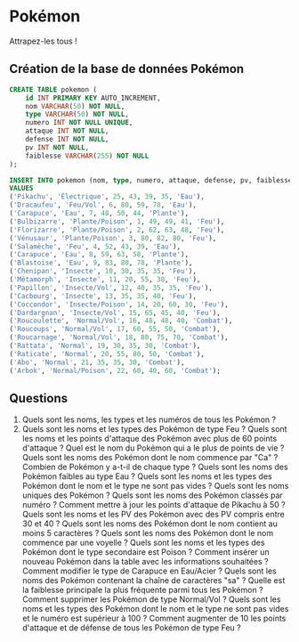 # Pokémon
Attrapez-les tous ! 

## Création de la base de données Pokémon

```sql
CREATE TABLE pokemon (
    id INT PRIMARY KEY AUTO_INCREMENT,
    nom VARCHAR(50) NOT NULL,
    type VARCHAR(50) NOT NULL,
    numero INT NOT NULL UNIQUE,
    attaque INT NOT NULL,
    defense INT NOT NULL,
    pv INT NOT NULL,
    faiblesse VARCHAR(255) NOT NULL
);

INSERT INTO pokemon (nom, type, numero, attaque, defense, pv, faiblesse)
VALUES
('Pikachu', 'Électrique', 25, 43, 39, 35, 'Eau'),
('Dracaufeu', 'Feu/Vol', 6, 80, 59, 78, 'Eau'),
('Carapuce', 'Eau', 7, 48, 50, 44, 'Plante'),
('Bulbizarre', 'Plante/Poison', 1, 49, 49, 41, 'Feu'),
('Florizarre', 'Plante/Poison', 2, 62, 63, 48, 'Feu'),
('Vénusaur', 'Plante/Poison', 3, 80, 82, 80, 'Feu'),
('Salamèche', 'Feu', 4, 52, 43, 39, 'Eau'),
('Carapuce', 'Eau', 8, 59, 63, 58, 'Plante'),
('Blastoise', 'Eau', 9, 83, 80, 78, 'Plante'),
('Chenipan', 'Insecte', 10, 30, 35, 35, 'Feu'),
('Métamorph', 'Insecte', 11, 20, 55, 30, 'Feu'),
('Papillon', 'Insecte/Vol', 12, 40, 35, 35, 'Feu'),
('Cacbourg', 'Insecte', 13, 35, 35, 40, 'Feu'),
('Coccondor', 'Insecte/Poison', 14, 20, 60, 30, 'Feu'),
('Dardargnan', 'Insecte/Vol', 15, 65, 45, 40, 'Feu'),
('Roucoulette', 'Normal/Vol', 16, 48, 48, 40, 'Combat'),
('Roucoups', 'Normal/Vol', 17, 60, 55, 50, 'Combat'),
('Roucarnage', 'Normal/Vol', 18, 80, 75, 70, 'Combat'),
('Rattata', 'Normal', 19, 30, 35, 30, 'Combat'),
('Raticate', 'Normal', 20, 55, 80, 50, 'Combat'),
('Abo', 'Normal', 21, 35, 35, 30, 'Combat'),
('Arbok', 'Normal/Poison', 22, 60, 40, 60, 'Combat');
```

## Questions


1. Quels sont les noms, les types et les numéros de tous les Pokémon ?
2. Quels sont les noms et les types des Pokémon de type Feu ?
Quels sont les noms et les points d'attaque des Pokémon avec plus de 60 points d'attaque ?
Quel est le nom du Pokémon qui a le plus de points de vie ?
Quels sont les noms des Pokémon dont le nom commence par "Ca" ?
Combien de Pokémon y a-t-il de chaque type ?
Quels sont les noms des Pokémon faibles au type Eau ?
Quels sont les noms et les types des Pokémon dont le nom et le type ne sont pas vides ?
Quels sont les noms uniques des Pokémon ?
Quels sont les noms des Pokémon classés par numéro ?
Comment mettre à jour les points d'attaque de Pikachu à 50 ?
Quels sont les noms et les PV des Pokémon avec des PV compris entre 30 et 40 ?
Quels sont les noms des Pokémon dont le nom contient au moins 5 caractères ?
Quels sont les noms des Pokémon dont le nom commence par une voyelle ?
Quels sont les noms et les types des Pokémon dont le type secondaire est Poison ?
Comment insérer un nouveau Pokémon dans la table avec les informations souhaitées ?
Comment modifier le type de Carapuce en Eau/Acier ?
Quels sont les noms des Pokémon contenant la chaîne de caractères "sa" ?
Quelle est la faiblesse principale la plus fréquente parmi tous les Pokémon ?
Comment supprimer les Pokémon de type Normal/Vol ?
Quels sont les noms et les types des Pokémon dont le nom et le type ne sont pas vides et le numéro est supérieur à 100 ?
Comment augmenter de 10 les points d'attaque et de défense de tous les Pokémon de type Feu ?
